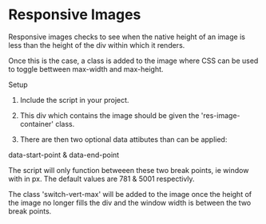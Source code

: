 # Responsive Images
Responsive images checks to see when the native height of an image is less than the height of the div within which it renders.

Once this is the case, a class is added to the image where CSS can be used to toggle bettween max-width and max-height.

Setup

1) Include the script in your project.

2) This div which contains the image should be given the 'res-image-container' class. 

3) There are then two optional data attibutes than can be applied:

  data-start-point & data-end-point

  The script will only function betweeen these two break points, ie window with in px. The default values are 781 & 5001 respectivly.

The class 'switch-vert-max' will be added to the image once the height of the image no longer fills the div and the window width is between the two break points.





